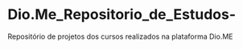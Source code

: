 # Dio.Me_Repositorio_de_Estudos-
Repositório de projetos dos cursos realizados na plataforma Dio.ME
